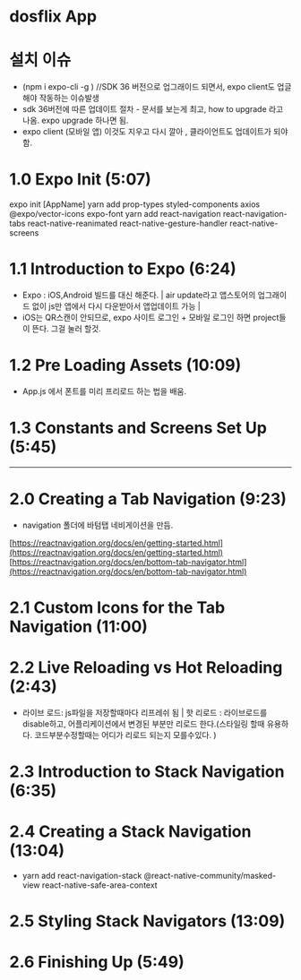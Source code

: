 # dosflix App

# 설치 이슈

- (npm i expo-cli -g ) //SDK 36 버전으로 업그래이드 되면서, expo client도 업글해야 작동하는 이슈발생
- sdk 36버전에 따른 업데이트 절차 - 문서를 보는게 최고, how to upgrade 라고 나옴. expo upgrade 하나면 됨.
- expo client (모바일 앱) 이것도 지우고 다시 깔아 , 클라이언트도 업데이트가 되야함.

# 1.0 Expo Init (5:07)

expo init [AppName]
yarn add prop-types styled-components axios @expo/vector-icons expo-font
yarn add react-navigation react-navigation-tabs react-native-reanimated react-native-gesture-handler react-native-screens

# 1.1 Introduction to Expo (6:24)

- Expo : iOS,Android 빌드를 대신 해준다. | air update라고 앱스토어의 업그래이드 없이 js만 앱에서 다시 다운받아서 앱업데이트 가능 |
- iOS는 QR스캔이 안되므로, expo 사이트 로그인 + 모바일 로그인 하면 project들이 뜬다. 그걸 눌러 할것.

# 1.2 Pre Loading Assets (10:09)

- App.js 에서 폰트를 미리 프리로드 하는 법을 배움.

# 1.3 Constants and Screens Set Up (5:45)

---

# 2.0 Creating a Tab Navigation (9:23)

- navigation 폴더에 바텀탭 네비게이션을 만듬.

[https://reactnavigation.org/docs/en/getting-started.html](https://reactnavigation.org/docs/en/getting-started.html)
[https://reactnavigation.org/docs/en/bottom-tab-navigator.html](https://reactnavigation.org/docs/en/bottom-tab-navigator.html)

# 2.1 Custom Icons for the Tab Navigation (11:00)

# 2.2 Live Reloading vs Hot Reloading (2:43)

- 라이브 로드: js파일을 저장할때마다 리프레쉬 됨 | 핫 리로드 : 라이브로드를 disable하고, 어플리케이션에서 변경된 부분만 리로드 한다.(스타일링 할때 유용하다. 코드부분수정할때는 어디가 리로드 되는지 모를수있다. )

# 2.3 Introduction to Stack Navigation (6:35)

# 2.4 Creating a Stack Navigation (13:04)

- yarn add react-navigation-stack @react-native-community/masked-view react-native-safe-area-context

# 2.5 Styling Stack Navigators (13:09)

# 2.6 Finishing Up (5:49)
